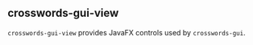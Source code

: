 <!--
SPDX-FileCopyrightText: 2023 Antoine Belvire
SPDX-License-Identifier: GPL-3.0-or-later
-->

## crosswords-gui-view

`crosswords-gui-view` provides JavaFX controls used by `crosswords-gui`. 